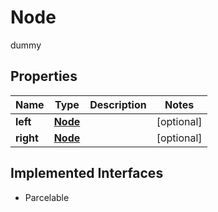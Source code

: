 

# Node

dummy

## Properties

| Name | Type | Description | Notes |
|------------ | ------------- | ------------- | -------------|
|**left** | [**Node**](Node.md) |  |  [optional] |
|**right** | [**Node**](Node.md) |  |  [optional] |


## Implemented Interfaces

* Parcelable


